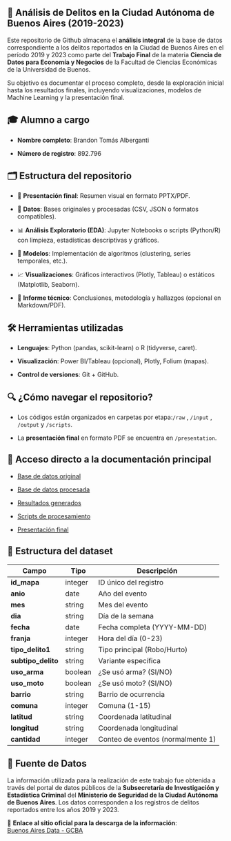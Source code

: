 ## 📌 Análisis de Delitos en la Ciudad Autónoma de Buenos Aires (2019-2023)
Este repositorio de Github almacena el **análisis integral** de la base de datos correspondiente a los delitos reportados en la Ciudad de Buenos Aires en el período 2019 y 2023 como parte del **Trabajo Final** de la materia **Ciencia de Datos para Economía y Negocios** de la Facultad de Ciencias Económicas de la Universidad de Buenos. 

Su objetivo es documentar el proceso completo, desde la exploración inicial hasta los resultados finales, incluyendo visualizaciones, modelos de Machine Learning y la presentación final.

## 🎓 Alumno a cargo
- **Nombre completo**: Brandon Tomás Alberganti

- **Número de registro**: 892.796

## 🗂️ Estructura del repositorio

- 📄 **Presentación final**: Resumen visual en formato PPTX/PDF.

- 📂 **Datos**: Bases originales y procesadas (CSV, JSON o formatos compatibles).

- 📊 **Análisis Exploratorio (EDA)**: Jupyter Notebooks o scripts (Python/R) con limpieza, estadísticas descriptivas y gráficos.

- 🤖 **Modelos**: Implementación de algoritmos (clustering, series temporales, etc.).

- 📈 **Visualizaciones**: Gráficos interactivos (Plotly, Tableau) o estáticos (Matplotlib, Seaborn).

- 📝 **Informe técnico**: Conclusiones, metodología y hallazgos (opcional en Markdown/PDF).

## 🛠️ Herramientas utilizadas

- **Lenguajes**: Python (pandas, scikit-learn) o R (tidyverse, caret).

- **Visualización**: Power BI/Tableau (opcional), Plotly, Folium (mapas).

- **Control de versiones**: Git + GitHub.

## 🔍 ¿Cómo navegar el repositorio?

- Los códigos están organizados en carpetas por etapa:`/raw` , `/input` , `/output` y `/scripts`.

- La **presentación final** en formato PDF se encuentra en `/presentation`.

## 📑 Acceso directo a la documentación principal

- [Base de datos original](/raw)
  
- [Base de datos procesada](/input)
  
- [Resultados generados](/output)

- [Scripts de procesamiento](/scripts)

- [Presentación final](/presentation)

## 📐 Estructura del dataset

| Campo          | Tipo     | Descripción |
|----------------|----------|-------------|
| **id_mapa**    | integer  | ID único del registro |
| **anio**       | date     | Año del evento |
| **mes**        | string   | Mes del evento |
| **dia**        | string   | Día de la semana |
| **fecha**      | date     | Fecha completa (YYYY-MM-DD) |
| **franja**     | integer  | Hora del día (0-23) |
| **tipo_delito1**| string  | Tipo principal (Robo/Hurto) |
| **subtipo_delito**| string | Variante específica |
| **uso_arma**   | boolean  | ¿Se usó arma? (SI/NO) |
| **uso_moto**   | boolean  | ¿Se usó moto? (SI/NO) |
| **barrio**     | string   | Barrio de ocurrencia |
| **comuna**     | integer  | Comuna (1-15) |
| **latitud**    | string   | Coordenada latitudinal |
| **longitud**   | string   | Coordenada longitudinal |
| **cantidad**   | integer  | Conteo de eventos (normalmente 1) |


## 📜 Fuente de Datos

La información utilizada para la realización de este trabajo fue obtenida a través del portal de datos públicos de la **Subsecretaría de Investigación y Estadística Criminal** del **Ministerio de Seguridad de la Ciudad Autónoma de Buenos Aires**. Los datos corresponden a los registros de delitos reportados entre los años 2019 y 2023.

🔗 **Enlace al sitio oficial para la descarga de la información**:  
[Buenos Aires Data - GCBA](https://data.buenosaires.gob.ar/dataset/delitos)
